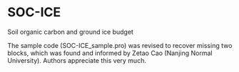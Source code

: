 # SOC-ICE
Soil organic carbon and ground ice budget

The sample code (SOC-ICE_sample.pro) was revised to recover missing two blocks, which was found and informed by Zetao Cao (Nanjing Normal University). Authors appreciate this very much.
